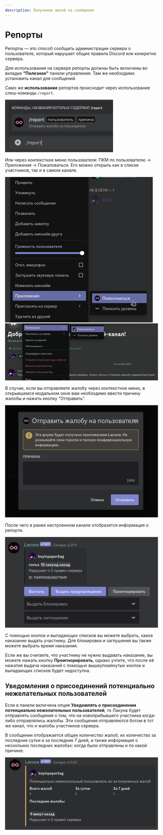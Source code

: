 ```yaml
---
description: Получение жалоб на сообщения
---
```


# Репорты

Репорты — это способ сообщить администрации сервера о пользователе, который нарушает общие правила Discord или конкретно сервера.

Для использования на сервере репорты должны быть включены во вкладке **"Полезное"** панели управления. Там же необходимо установить канал для сообщений.

Cамо же **использование** репортов происходит через использование слеш-команды `/report`.

<div align="left">

<img src="../.gitbook/assets/report-slash-command.png" alt="Слэш-команда">

</div>

Или через контекстное меню пользователя: ПКМ по пользователю -> Приложения -> Пожаловаться. Его можно открыть как в списке участников, так и в самом канале.

<div align="left">

<img src="../.gitbook/assets/reports-context-menu.png" alt="Контекстное меню пользователя в списке участников">
<img src="../.gitbook/assets/reports-context-menu-inchat.png" alt="Контекстное меню пользователя в канале">

</div>

В случае, если вы отправляете жалобу через контекстное меню, в открывшемся модальном окне вам необходимо ввести причину жалобы и нажать кнопку "Отправить".

<div align="left">

<img src="../.gitbook/assets/reports-reason-field.png" alt="Модальное окно ввода причины">

</div>

После чего в ранее настроенном канале отобразится информация о репорте.

<div align="left">

<img src="../.gitbook/assets/reports-recieved.png" alt="Полученный репорт">

</div>

С помощью кнопок и выпадающих списков вы можете выбрать, какое наказание выдать участнику. Для блокировки и заглушения вы также можете выбрать время наказания.

Если же вы считаете, что участнику не нужно выдавать наказание, вы можете нажать кнопку **Проигнорировать**, однако учтите, что после её нажатия выдача наказаний с помощью вышеупомянутых кнопок и выпадающих списков будет недоступна.

## Уведомления о присоединений потенциально нежелательных пользователей

Если в панели включена опция **Уведомлять о присоединении потенциально нежелательных пользователей**, то Лакуна будет отправлять сообщения о том, что на новоприбывшего участника когда-либо отправлялись жалобы. Эти сообщения отправляются ботом в тот же канал, что и жалобы участников сервера.

В сообщении отображается общее количество жалоб, их количество за последние сутки и за последние 7 дней, а также информация о нескольких последних жалобах: когда были отправлены и по какой причине.

<div align="left">

<img src="../.gitbook/assets/reports-unwanted-user.png" alt="Пример уведомления о потенциально нежелательном пользователе">

</div>